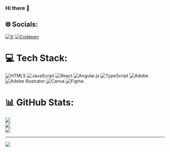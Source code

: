 ### Hi there 👋

<!--
**KaiCodesRepos/KaiCodesRepos** is a ✨ _special_ ✨ repository because its `README.md` (this file) appears on your GitHub profile.

Here are some ideas to get you started:

- 🌱 I’m currently learning Typscript, React & Angular
-->

## 🌐 Socials:
[![X](https://img.shields.io/badge/X-black.svg?logo=X&logoColor=white)](https://x.com/@KaiCodesX) [![Codepen](https://img.shields.io/badge/Codepen-000000?style=for-the-badge&logo=codepen&logoColor=white)](https://codepen.io/@KaiCodes-Repos) 

# 💻 Tech Stack:
![HTML5](https://img.shields.io/badge/html5-%23E34F26.svg?style=for-the-badge&logo=html5&logoColor=white) ![JavaScript](https://img.shields.io/badge/javascript-%23323330.svg?style=for-the-badge&logo=javascript&logoColor=%23F7DF1E) ![React](https://img.shields.io/badge/react-%2320232a.svg?style=for-the-badge&logo=react&logoColor=%2361DAFB) ![Angular.js](https://img.shields.io/badge/angular.js-%23E23237.svg?style=for-the-badge&logo=angularjs&logoColor=white) ![TypeScript](https://img.shields.io/badge/typescript-%23007ACC.svg?style=for-the-badge&logo=typescript&logoColor=white) ![Adobe](https://img.shields.io/badge/adobe-%23FF0000.svg?style=for-the-badge&logo=adobe&logoColor=white) ![Adobe Illustrator](https://img.shields.io/badge/adobe%20illustrator-%23FF9A00.svg?style=for-the-badge&logo=adobe%20illustrator&logoColor=white) ![Canva](https://img.shields.io/badge/Canva-%2300C4CC.svg?style=for-the-badge&logo=Canva&logoColor=white) ![Figma](https://img.shields.io/badge/figma-%23F24E1E.svg?style=for-the-badge&logo=figma&logoColor=white)
# 📊 GitHub Stats:
![](https://github-readme-stats.vercel.app/api?username=KaiCodesRepos&theme=dark&hide_border=false&include_all_commits=false&count_private=false)<br/>
![](https://github-readme-streak-stats.herokuapp.com/?user=KaiCodesRepos&theme=dark&hide_border=false)<br/>
![](https://github-readme-stats.vercel.app/api/top-langs/?username=KaiCodesRepos&theme=dark&hide_border=false&include_all_commits=false&count_private=false&layout=compact)

---
[![](https://visitcount.itsvg.in/api?id=KaiCodesRepos&icon=0&color=0)](https://visitcount.itsvg.in)

<!-- Proudly created with GPRM ( https://gprm.itsvg.in ) -->
